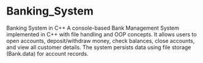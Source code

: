 # Banking_System
Banking System in C++ A console-based Bank Management System implemented in C++ with file handling and OOP concepts. It allows users to open accounts, deposit/withdraw money, check balances, close accounts, and view all customer details. The system persists data using file storage (Bank.data) for account records.
